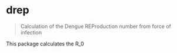 # drep
> Calculation of the Dengue REProduction number from force of infection

This package calculates the R_0

